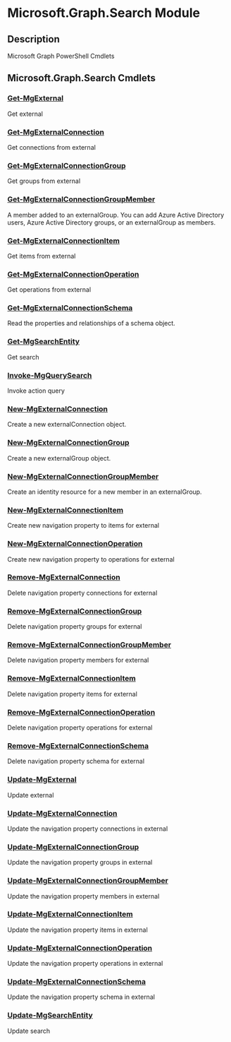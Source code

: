 ﻿---
Module Name: Microsoft.Graph.Search
Module Guid: 421ea558-0efa-4eaa-a5fa-def1887251b7
Download Help Link: https://docs.microsoft.com/en-us/powershell/module/microsoft.graph.search
Help Version: 1.0.0.0
Locale: en-US
---

# Microsoft.Graph.Search Module
## Description
Microsoft Graph PowerShell Cmdlets

## Microsoft.Graph.Search Cmdlets
### [Get-MgExternal](Get-MgExternal.md)
Get external

### [Get-MgExternalConnection](Get-MgExternalConnection.md)
Get connections from external

### [Get-MgExternalConnectionGroup](Get-MgExternalConnectionGroup.md)
Get groups from external

### [Get-MgExternalConnectionGroupMember](Get-MgExternalConnectionGroupMember.md)
A member added to an externalGroup.
You can add Azure Active Directory users, Azure Active Directory groups, or an externalGroup as members.

### [Get-MgExternalConnectionItem](Get-MgExternalConnectionItem.md)
Get items from external

### [Get-MgExternalConnectionOperation](Get-MgExternalConnectionOperation.md)
Get operations from external

### [Get-MgExternalConnectionSchema](Get-MgExternalConnectionSchema.md)
Read the properties and relationships of a schema object.

### [Get-MgSearchEntity](Get-MgSearchEntity.md)
Get search

### [Invoke-MgQuerySearch](Invoke-MgQuerySearch.md)
Invoke action query

### [New-MgExternalConnection](New-MgExternalConnection.md)
Create a new externalConnection object.

### [New-MgExternalConnectionGroup](New-MgExternalConnectionGroup.md)
Create a new externalGroup object.

### [New-MgExternalConnectionGroupMember](New-MgExternalConnectionGroupMember.md)
Create an identity resource for a new member in an externalGroup.

### [New-MgExternalConnectionItem](New-MgExternalConnectionItem.md)
Create new navigation property to items for external

### [New-MgExternalConnectionOperation](New-MgExternalConnectionOperation.md)
Create new navigation property to operations for external

### [Remove-MgExternalConnection](Remove-MgExternalConnection.md)
Delete navigation property connections for external

### [Remove-MgExternalConnectionGroup](Remove-MgExternalConnectionGroup.md)
Delete navigation property groups for external

### [Remove-MgExternalConnectionGroupMember](Remove-MgExternalConnectionGroupMember.md)
Delete navigation property members for external

### [Remove-MgExternalConnectionItem](Remove-MgExternalConnectionItem.md)
Delete navigation property items for external

### [Remove-MgExternalConnectionOperation](Remove-MgExternalConnectionOperation.md)
Delete navigation property operations for external

### [Remove-MgExternalConnectionSchema](Remove-MgExternalConnectionSchema.md)
Delete navigation property schema for external

### [Update-MgExternal](Update-MgExternal.md)
Update external

### [Update-MgExternalConnection](Update-MgExternalConnection.md)
Update the navigation property connections in external

### [Update-MgExternalConnectionGroup](Update-MgExternalConnectionGroup.md)
Update the navigation property groups in external

### [Update-MgExternalConnectionGroupMember](Update-MgExternalConnectionGroupMember.md)
Update the navigation property members in external

### [Update-MgExternalConnectionItem](Update-MgExternalConnectionItem.md)
Update the navigation property items in external

### [Update-MgExternalConnectionOperation](Update-MgExternalConnectionOperation.md)
Update the navigation property operations in external

### [Update-MgExternalConnectionSchema](Update-MgExternalConnectionSchema.md)
Update the navigation property schema in external

### [Update-MgSearchEntity](Update-MgSearchEntity.md)
Update search

